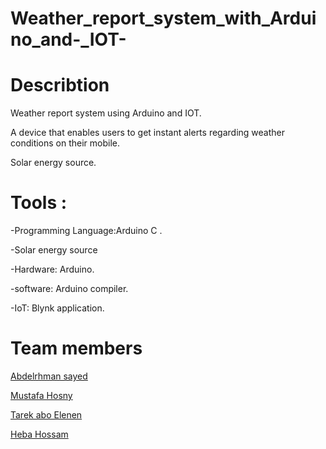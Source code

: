 # Weather_report_system_with_Arduino_and-_IOT-

# Describtion

Weather report system using Arduino and IOT.

A device that enables users to get instant alerts
regarding weather conditions on their mobile.

Solar energy source.

# Tools :
-Programming Language:Arduino C .

-Solar energy source

-Hardware: Arduino.

-software: Arduino compiler.

-IoT: Blynk application.



# Team members 
[Abdelrhman sayed](https://github.com/Abdelrhman-Sayed70)

[Mustafa Hosny]() 

[Tarek abo Elenen]()

[Heba Hossam]()
